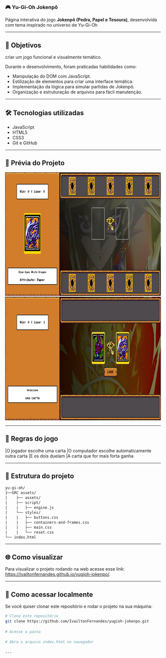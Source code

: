 ### 🎮  Yu-Gi-Oh Jokenpô

  Página interativa do jogo **Jokenpô (Pedra, Papel e Tesoura)**, desenvolvida com tema inspirado no universo de Yu-Gi-Oh

---

## 🎯 Objetivos

criar um jogo funcional e visualmente temático.  

Durante o desenvolvimento, foram praticadas habilidades como:

- Manipulação do DOM com JavaScript.  
- Estilização de elementos para criar uma interface temática.  
- Implementação da lógica para simular partidas de Jokenpô.  
- Organização e estruturação de arquivos para fácil manutenção.
---

## 🛠 Tecnologias utilizadas

- JavaScript 
- HTML5 
- CSS3 
- Git e GitHub

---


## 📸 Prévia do Projeto

<img src="./src/preview yu-gi-oh2.png" alt="Prévia do projeto" width="auto" height="400">
<img src="./src/preview yu-gi-oh.png" alt="Prévia do projeto" width="auto" height="400"> 


---

## 🔢 Regras do jogo
|O jogador escolhe uma carta
|O computador escolhe automaticamente outra carta
|E os dois duelam
|A carta que for mais forta ganha

---

## 📁 Estrutura do projeto

```
yu-gi-oh/
├──SRC assets/
|    ├── assets/
|    |── script/
|    |   ├── engine.js
|    └── styles/
|    |   ├── buttons.css
|    |   ├── containers-and-frames.css
|    |   ├── main.css
|    |   └── reset.css
└── index.html
```

---

## 🌐 Como visualizar

Para visualizar o projeto rodando na web acesse esse link: https://ivailtonfernandes.github.io/yugioh-jokenpo/.

---

## 📂 Como acessar localmente
Se você quiser clonar este repositório e rodar o projeto na sua máquina:

```bash
# Clone este repositório
git clone https://github.com/IvailtonFernandes/yugioh-jokenpo.git

# Acesse a pasta

# Abra o arquivo index.html no navegador

---

